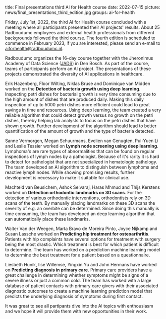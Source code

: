 title: Final presentations third AI for Health course
date: 2022-07-15
picture: news/final_presentations_third_edition.jpg
groups: ai-for-health

Friday, July 1st, 2022, the third AI for Health course concluded with a meeting where all participants presented their AI projects' results. About 25 Radboudumc employees and external health professionals from different backgrounds followed the third course. The fourth edition is scheduled to commence in February 2023, if you are interested, please send an e-mail to aiforhealth@radboudumc.nl.

Radboudumc organizes the 16-day course together with the Jheronimus Academy of Data Science ([JADS](https://www.jads.nl/)) in Den Bosch. As part of the course, teams of participants perform an AI project. The presentations of these projects demonstrated the diversity of AI applications in healthcare. 

Erik Hazenberg, Floor Wilting, Niklas Bruse and Dominique van Midden worked on the **Detection of bacteria growth using deep learning**. Inspecting petri dishes for bacterial growth is very time consuming due to the high amount of dishes that are produced daily. Making this daily inspection of up to 5000 petri dishes more efficient could lead to great savings in time and resources. Using deep learning, the team created a very reliable algorithm that could detect growth versus no growth on the petri dishes, thereby helping lab analysts to focus on the petri dishes that have shown growth. Further development of the algorithm should lead to better quantification of the amount of growth and the type of bacteria detected.

Sanne Vermorgen, Megan Schuurmans, Evelien van Genugten, Pui-Yuen Li and Leslie Tessier worked on **Lymph node screening using deep learning**. Lymphoma's are rare types of abnormalities that can be found on regular inspections of lymph nodes by a pathologist. Because of it's rarity it is hard to detect for pathologist that are not specialized in hematologic pathology. The team developed an AI algorithm to distinguish between lymphoma and reactive lymph nodes. While showing promising results, further development is necessary to make it suitable for clinical use.

Machteld van Beusichem, Ashok Selvaraj, Haras Mhmud and Thijs Kerstens worked on **Detection orthodontic landmarks on 3D scans**. For the detection of various orthodontic interventions, orthodontists rely on 3D scans of the teeth. By manually placing landmarks on these 3D scans the severity of e.g. an overbite can be determined. Since doing this manually is time consuming, the team has developed an deep learning algorithm that can automatically place these landmarks.

Walter Van der Weegen, Marta Bravo de Moreira Pinto, Joyce Nijkamp and Susan Lassche worked on **Predicting hip treatment for osteoarthritis**. Patients with hip complaints have several options for treatment with surgery being the most drastic. Which treatment is best for which patient is difficult to determine. The team has worked on a prediction machine learning model to determine the best treatment for a patient based on a questionnaire.

Liesbeth Hunik, Ilse Willemse, Yingxin Yu and John Hermans have worked on **Predicting diagnosis in primary care**. Primary care providers have a great challenge in determining whether symptoms might be signs of a severe illness or just a common cold. The team has worked with a large database of patient contacts with primary care givers with their associated diagnostic outcomes to create a machine learning prediction model that predicts the underlying diagnosis of symptoms during first contact.

It was great to see all partipants dive into the AI topics with enthousiasm and we hope it will provide them with new opportunities in their work.



